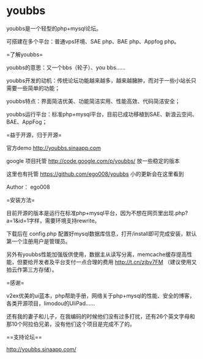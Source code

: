 youbbs
======

youbbs是一个轻型的php+mysql论坛。

可搭建在多个平台：普通vps环境、SAE php、BAE php、Appfog php。

=了解youbbs=

youbbs的意思：又一个bbs（轮子）、you bbs……

youbbs开发的动机：传统论坛功能越来越多，越来越臃肿，而对于一些小站长只需要一些简单的功能；

youbbs特点：界面简洁优美、功能简洁实用、性能高效、代码简洁安全；

youbbs运行平台：标准php+mysql平台，目前已成功移植到SAE、新浪云空间、BAE、AppFog；

=益于开源，归于开源=

官方demo http://youbbs.sinaapp.com

google 项目托管 http://code.google.com/p/youbbs/ 放一些稳定的版本

这里也有托管 https://github.com/ego008/youbbs 小的更新会在这里看到

Author： ego008

=安装方法=

目前开源的版本是运行在标准php+mysql平台，因为不想在网页里出现.php?a=1&id=1字样，需要环境支持rewrite。

下载后在 config.php 配置好mysql数据库信息，打开/install即可完成安装，默认第一个注册用户是管理员。

另外有youbbs性能加强版供使用，数据主从读写分离，memcache缓存提高性能，但要给开发者及平台支付一点合理的费用 http://t.cn/zjbv7FM （建议使用又拍云作第三方存储）。

=感谢=

v2ex优美的ui蓝本，php帮助手册，网络关于php+mysql的性能、安全的博客，各类开源项目，limodou的UliPad……

还有我的妻子和儿子，在我编码的时候他们没有过多打扰，还有26个英文字母和那10个阿拉伯兄弟，没有他们这个项目是完成不了的。

==支持论坛==

http://youbbs.sinaapp.com/